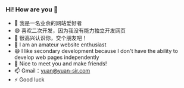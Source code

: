 ### Hi! How are you 👋


- 🔭 我是一名业余的网站爱好者
- 😄 喜欢二次开发，因为我没有能力独立开发网页
- 👯 很高兴认识你，交个朋友吧！
- 🔭 I am an amateur website enthusiast
- 😄 I like secondary development because I don't have the ability to develop web pages independently
- 👯 Nice to meet you and make friends!
- 📫 Gmail：yuan@yuan-sir.com
- ⚡ Good luck

